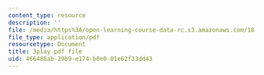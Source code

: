 ```yaml
---
content_type: resource
description: ''
file: /media/https%3A/open-learning-course-data-rc.s3.amazonaws.com/18-03sc-differential-equations-fall-2011/466488ab29b9e174b0e001e62f33dd43_JNsNgXKFgdo.pdf
file_type: application/pdf
resourcetype: Document
title: 3play pdf file
uid: 466488ab-29b9-e174-b0e0-01e62f33dd43
---
```


